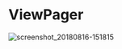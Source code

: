 # ViewPager 
![screenshot_20180816-151815](https://user-images.githubusercontent.com/42333878/44202560-f773ce80-a169-11e8-8887-0c92fd2bf392.png)
